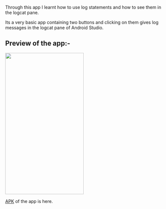 Through this app I learnt how to use log statements and how to see them in the logcat pane.

Its a very basic app containing two buttons and clicking on them gives log messages in the logcat pane of Android Studio.

## Preview of the app:-
<img src="https://user-images.githubusercontent.com/66427936/128353734-d3c0f30c-7582-4490-807d-287895ba36f3.jpeg" width="250" height="450">

[APK](https://github.com/mitali-1703/AndroidProjects/releases/download/final/app-debug.apk) of the app is here.
